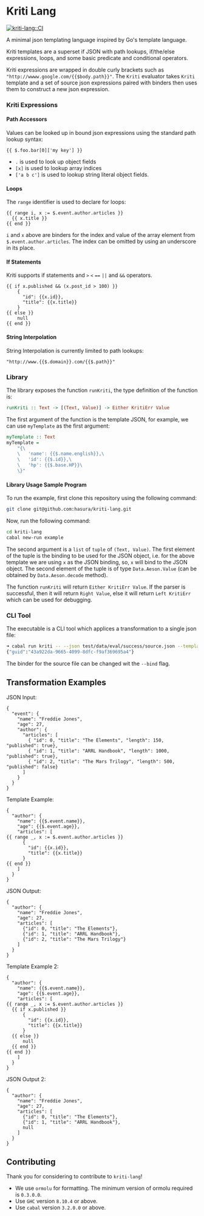 # Kriti Lang

[![kriti-lang::CI](https://github.com/hasura/kriti-lang/actions/workflows/haskell.yml/badge.svg)](https://github.com/hasura/kriti-lang/actions/workflows/haskell.yml)

A minimal json templating language inspired by Go's template language.

Kriti templates are a superset if JSON with path lookups, if/the/else expressions, loops, and some basic predicate and conditional operators.

Kriti expressions are wrapped in double curly brackets such as `"http://wwww.google.com/{{$body.path}}"`. The `Kriti` evaluator takes `Kriti` template and a set of source json expressions paired with binders then uses them to construct a new json expression.

### Kriti Expressions

#### Path Accessors

Values can be looked up in bound json expressions using the standard path lookup syntax:
```
{{ $.foo.bar[0]['my key'] }}
```

* `.` is used to look up object fields
* `[x]` is used to lookup array indices
* `['a b c']` is used to lookup string literal object fields.

#### Loops

The `range` identifier is used to declare for loops:
```
{{ range i, x := $.event.author.articles }}
  {{ x.title }}
{{ end }}
```
`i` and `x` above are binders for the index and value of the array element from `$.event.author.articles`. The index can be omitted by using an underscore in its place.

#### If Statements
Kriti supports if statements and `>` `<` `==` `||` and `&&` operators.
```
{{ if x.published && (x.post_id > 100) }}
    {
      "id": {{x.id}},
      "title": {{x.title}}
    }
{{ else }}
    null
{{ end }}
```

#### String Interpolation
String Interpolation is currently limited to path lookups:
```
"http://www.{{$.domain}}.com/{{$.path}}"
```

### Library
The library exposes the function `runKriti`, the type definition of the function is:
``` haskell
runKriti :: Text -> [(Text, Value)] -> Either KritiErr Value
```
The first argument of the function is the template JSON, for example, we can use `myTemplate` as the first argument:
``` haskell
myTemplate :: Text
myTemplate =
    "{\
    \   'name': {{$.name.english}},\
    \   'id': {{$.id}},\
    \   'hp': {{$.base.HP}}\
    \}"
```

#### Library Usage Sample Program
To run the example, first clone this repository using the following command:
``` sh
git clone git@github.com:hasura/kriti-lang.git
```
Now, run the following command:
``` sh
cd kriti-lang
cabal new-run example
```

The second argument is a `list` of `tuple` of `(Text, Value)`. The first element of the tuple is the binding to be used for the JSON object, i.e. for the above template we are using `x` as the JSON binding, so, `x` will bind to the JSON object. The second element of the tuple is of type `Data.Aeson.Value` (can be obtained by `Data.Aeson.decode` method).

The function `runKriti` will return `Either KritiErr Value`. If the parser is successful, then it will return `Right Value`, else it will return `Left KritiErr` which can be used for debugging.

### CLI Tool
The executable is a CLI tool which applices a transformation to a single json file:
``` bash
➜ cabal run kriti -- --json test/data/eval/success/source.json --template test/data/eval/success/examples/example1.kriti
{"guid":"43a922da-9665-4099-8dfc-f9af369695a4"}
```
The binder for the source file can be changed wit the `--bind` flag.

## Transformation Examples

JSON Input:
```
{
  "event": {
    "name": "Freddie Jones",
    "age": 27,
    "author": {
      "articles": [
        { "id": 0, "title": "The Elements", "length": 150, "published": true},
        { "id": 1, "title": "ARRL Handbook", "length": 1000, "published": true},
        { "id": 2, "title": "The Mars Trilogy", "length": 500, "published": false}
      ]
    }
  }
}
```

Template Example:
```
{
  "author": {
    "name": {{$.event.name}},
    "age": {{$.event.age}},
    "articles": [
{{ range _, x := $.event.author.articles }}
      {
        "id": {{x.id}},
        "title": {{x.title}}
      }
{{ end }}
    ]
  }
}
```
JSON Output:
```
{
  "author": {
    "name": "Freddie Jones",
    "age": 27,
    "articles": [
      {"id": 0, "title": "The Elements"},
      {"id": 1, "title": "ARRL Handbook"},
      {"id": 2, "title": "The Mars Trilogy"}
    ]
  }
}
```

Template Example 2:
```
{
  "author": {
    "name": {{$.event.name}},
    "age": {{$.event.age}},
    "articles": [
{{ range _, x := $.event.author.articles }}
  {{ if x.published }}
      {
        "id": {{x.id}},
        "title": {{x.title}}
      }
  {{ else }}
      null
  {{ end }}
{{ end }}
    ]
  }
}
```

JSON Output 2:
```
{
  "author": {
    "name": "Freddie Jones",
    "age": 27,
    "articles": [
      {"id": 0, "title": "The Elements"},
      {"id": 1, "title": "ARRL Handbook"},
      null
    ]
  }
}
```

## Contributing

Thank you for considering to contribute to `kriti-lang`!

- We use `ormolu` for formatting. The minimum version of ormolu required is `0.3.0.0`.
- Use `GHC` version `8.10.4` or above.
- Use `cabal` version `3.2.0.0` or above.

